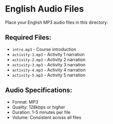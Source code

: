 # English Audio Files

Place your English MP3 audio files in this directory:

## Required Files:
- `intro.mp3` - Course introduction
- `activity-1.mp3` - Activity 1 narration
- `activity-2.mp3` - Activity 2 narration
- `activity-3.mp3` - Activity 3 narration
- `activity-4.mp3` - Activity 4 narration
- `activity-5.mp3` - Activity 5 narration

## Audio Specifications:
- Format: MP3
- Quality: 128kbps or higher
- Duration: 1-5 minutes per file
- Volume: Consistent across all files
